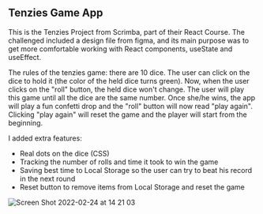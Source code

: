 ## Tenzies Game App

This is the Tenzies Project from Scrimba, part of their React Course. The challenged included a design file from figma, and its main purpose was to get more comfortable working with React components, useState and useEffect.

The rules of the tenzies game: there are 10 dice. The user can click on the dice to hold it (the color of the held dice turns green). Now, when the user clicks on the "roll" button, the held dice won't change. The user will play this game until all the dice are the same number. Once she/he wins, the app will play a fun confetti drop and the "roll" button will now read "play again". Clicking "play again" will reset the game and the player will start from the beginning.

I added extra features:

- Real dots on the dice (CSS)
- Tracking the number of rolls and time it took to win the game
- Saving best time to Local Storage so the user can try to beat his record in the next round
- Reset button to remove items from Local Storage and reset the game

![Screen Shot 2022-02-24 at 14 21 03](https://user-images.githubusercontent.com/77698908/155552408-bbc98f7c-b006-46d2-a799-e6765ff6a499.png)
